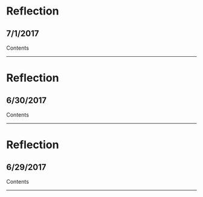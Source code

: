 # Reflection
## 7/1/2017
Contents

---

# Reflection
## 6/30/2017
Contents

---

# Reflection
## 6/29/2017
Contents

---
